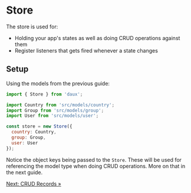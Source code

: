 # Store

The store is used for:

- Holding your app's states as well as doing CRUD operations against them
- Register listeners that gets fired whenever a state changes

## Setup

Using the models from the previous guide:

```javascript
import { Store } from 'daux';

import Country from 'src/models/country';
import Group from 'src/models/group';
import User from 'src/models/user';

const store = new Store({
  country: Country,
  group: Group,
  user: User
});
```

Notice the object keys being passed to the `Store`. These will be used for referencing the model type when doing CRUD operations. More on that in the next guide.

[Next: CRUD Records »](03-crud-records.md)
